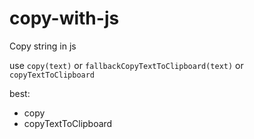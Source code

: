 # copy-with-js
Copy string in js



use `copy(text)` or `fallbackCopyTextToClipboard(text)` or `copyTextToClipboard`

best:
 * copy
 * copyTextToClipboard
